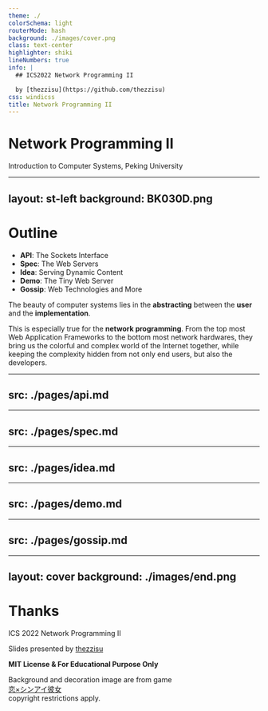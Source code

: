 ```yaml
---
theme: ./
colorSchema: light
routerMode: hash
background: ./images/cover.png
class: text-center
highlighter: shiki
lineNumbers: true
info: |
  ## ICS2022 Network Programming II

  by [thezzisu](https://github.com/thezzisu)
css: windicss
title: Network Programming II
---
```


# Network Programming II

Introduction to Computer Systems, Peking University

<div class="abs-br m-6 flex gap-2">
  <a href="https://github.com/thezzisu-slides/ics-2022-network-programming-ii" target="_blank" alt="GitHub"
    class="text-xl icon-btn opacity-50 !border-none !hover:text-white">
    <carbon-logo-github />
  </a>
</div>

---
layout: st-left
background: BK030D.png
---

# Outline

- **API**: The Sockets Interface
- **Spec**: The Web Servers
- **Idea**: Serving Dynamic Content
- **Demo**: The Tiny Web Server
- **Gossip**: Web Technologies and More

The beauty of computer systems lies in the **abstracting** between the **user** and the **implementation**.

This is especially true for the **network programming**. From the top most Web Application Frameworks to the bottom most network hardwares, they bring us the colorful and complex world of the Internet together, while keeping the complexity hidden from not only end users, but also the developers.

---
src: ./pages/api.md
---

---
src: ./pages/spec.md
---

---
src: ./pages/idea.md
---

---
src: ./pages/demo.md
---

---
src: ./pages/gossip.md
---

---
layout: cover
background: ./images/end.png
---

# Thanks

ICS 2022 Network Programming II

Slides presented by [thezzisu](https://github.com/thezzisu)

**MIT License & For Educational Purpose Only**


<div class="abs-bl pl-4 flex font-serif text-sm text-left">
  <p>
    Background and decoration image are from game<br>
    <a href="http://ustrack.amusecraft.com/koikake/index.html">恋×シンアイ彼女</a><br>
    copyright restrictions apply.
  </p>
</div>

<div class="abs-br m-6 flex gap-2">
  <a href="https://github.com/thezzisu-slides/ics-2022-network-programming-ii" target="_blank" alt="GitHub"
    class="text-xl icon-btn opacity-50 !border-none !hover:text-white">
    <carbon-logo-github />
  </a>
</div>